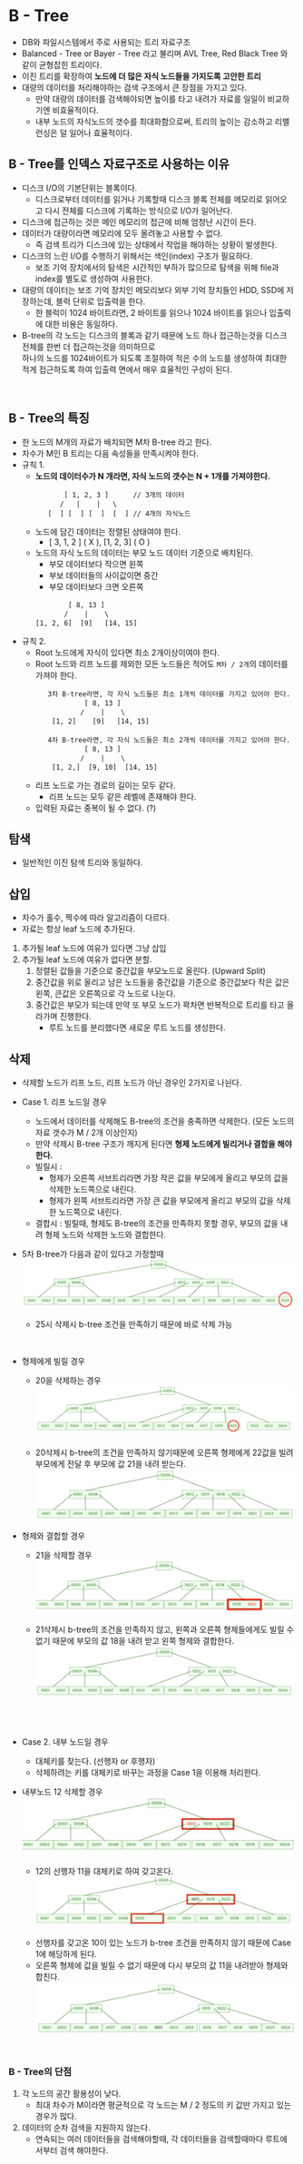 # B - Tree
- DB와 파일시스템에서 주로 사용되는 트리 자료구조
- Balanced - Tree or Bayer - Tree 라고 불리며 AVL Tree, Red Black Tree 와 같이 균형잡힌 트리이다.
- 이진 트리를 확장하여 **노드에 더 많은 자식 노드들을 가지도록 고안한 트리**
- 대량의 데이터를 처리해야하는 검색 구조에서 큰 장점을 가지고 있다.
    - 만약 대량의 데이터를 검색해야되면 높이를 타고 내려가 자료를 일일이 비교하기엔 비효율적이다.
    - 내부 노드의 자식노드의 갯수를 최대화함으로써, 트리의 높이는 감소하고 리밸런싱은 덜 일어나 효율적이다.
         
## B - Tree를 인덱스 자료구조로 사용하는 이유
- 디스크 I/O의 기본단위는 블록이다.
    - 디스크로부터 데이터를 읽거나 기록할때 디스크 블록 전체를 메모리로 읽어오고 다시 전체를 디스크에 기록하는 방식으로 I/O가 일어난다.
- 디스크에 접근하는 것은 메인 메모리의 접근에 비해 엄청난 시간이 든다.    
- 데이터가 대량이라면 메모리에 모두 올려놓고 사용할 수 없다.
    - 즉 검색 트리가 디스크에 있는 상태에서 작업을 해야하는 상황이 발생한다.
- 디스크의 느린 I/O를 수행하기 위해서는 색인(index) 구조가 필요하다.
    - 보조 기억 장치에서의 탐색은 시간적인 부하가 많으므로 탐색을 위해 file과 index를 별도로 생성하여 사용한다.
- 대량의 데이터는 보조 기억 장치인 메모리보다 외부 기억 장치들인 HDD, SSD에 저장하는데, 블럭 단위로 입출력을 한다.
    - 한 블럭이 1024 바이트라면, 2 바이트를 읽으나 1024 바이트를 읽으나 입출력에 대한 비용은 동일하다.
- B-tree의 각 노드는 디스크의 블록과 같기 때문에 노드 하나 접근하는것을 디스크 전체를 한번 더 접근하는것을 의미하므로 <br>
  하나의 노드를 1024바이트가 되도록 조절하여 적은 수의 노드를 생성하여 최대한 적게 접근하도록 하여 입출력 면에서 매우 효율적인 구성이 된다.
        
<br>

## B - Tree의 특징
- 한 노드의 M개의 자료가 배치되면 M차 B-tree 라고 한다.
- 차수가 M인 B 트리는 다음 속성들을 만족시켜야 한다.
- 규칙 1.
    - **노드의 데이터수가 N 개라면, 자식 노드의 갯수는 N + 1개를 가져야한다.**
        ```
               [ 1, 2, 3 ]      // 3개의 데이터
              /   |    |   \
           [  ] [  ] [  ]  [  ] // 4개의 자식노드
        ```
    - 노드에 담긴 데이터는 정렬된 상태여야 한다.
        - [ 3, 1, 2 ] ( X ), [1, 2, 3] ( O )
    - 노드의 자식 노드의 데이터는 부모 노드 데이터 기준으로 배치된다.
        - 부모 데이터보다 작으면 왼쪽
        - 부보 데이터들의 사이값이면 중간
        - 부모 데이터보다 크면 오른쪽
        ```
                [ 8, 13 ]
               /    |    \
        [1, 2, 6]  [9]   [14, 15]
        ```
- 규칙 2.
    - Root 노드에게 자식이 있다면 최소 2개이상이여야 한다.
    - Root 노드와 리프 노드를 제외한 모든 노드들은 적어도 `M차 / 2개`의 데이터를 가져야 한다.
        ```
           3차 B-tree라면, 각 자식 노드들은 최소 1개씩 데이터를 가지고 있어야 한다.
                    [ 8, 13 ]
                   /    |    \
            [1, 2]    [9]   [14, 15]
        
           4차 B-tree라면, 각 자식 노드들은 최소 2개씩 데이터를 가지고 있어야 한다.
                    [ 8, 13 ]
                   /    |    \
            [1, 2,]  [9, 10]  [14, 15]
        ```
    - 리프 노드로 가는 경로의 길이는 모두 같다.
        - 리프 노드는 모두 같은 레벨에 존재해야 한다.
    - 입력된 자료는 중복이 될 수 없다. (?)

## 탐색
- 일반적인 이진 탐색 트리와 동일하다.

## 삽입 
- 차수가 홀수, 짝수에 따라 알고리즘이 다르다.
- 자료는 항상 leaf 노드에 추가된다.
1. 추가될 leaf 노드에 여유가 있다면 그냥 삽입
2. 추가될 leaf 노드에 여유가 없다면 분할.
    1. 정렬된 값들을 기준으로 중간값을 부모노드로 올린다. (Upward Split)
    2. 중간값을 위로 올리고 남은 노드들을 중간값을 기준으로 중간값보다 작은 값은 왼쪽, 큰값은 오른쪽으로 각 노드로 나눈다.
    3. 중간값은 부모가 되는데 만약 또 부모 노드가 꽉차면 반복적으로 트리를 타고 올라가며 진행한다.
        - 루트 노드를 분리했다면 새로운 루트 노드를 생성한다.

## 삭제
- 삭제할 노드가 리프 노드, 리프 노드가 아닌 경우인 2가지로 나뉜다.
- Case 1. 리프 노드일 경우
    - 노드에서 데이터를 삭제해도 B-tree의 조건을 충족하면 삭제한다. (모든 노드의 자료 갯수가 M / 2개 이상인지)
    - 만약 삭제시 B-tree 구조가 깨지게 된다면 **형제 노드에게 빌리거나 결합을 해야한다.**
    - 빌릴시 : 
        - 형제가 오른쪽 서브트리라면 가장 작은 값을 부모에게 올리고 부모의 값을 삭제한 노드쪽으로 내린다.
        - 형제가 왼쪽 서브트리라면 가장 큰 값을 부모에게 올리고 부모의 값을 삭제한 노드쪽으로 내린다.
    - 결합시 : 빌릴때, 형제도 B-tree의 조건을 만족하지 못할 경우, 부모의 값을 내려 형제 노드와 삭제한 노드와 결합한다.
    
- 5차 B-tree가 다음과 같이 있다고 가정할때 <br>
    ![5차 비-트리_25삭제전](img/b-tree/5차_btree_25삭제전.png)
    - 25시 삭제시 b-tree 조건을 만족하기 때문에 바로 삭제 가능

<br>

- 형제에게 빌릴 경우
    - 20을 삭제하는 경우 
    ![5차 비-트리_20삭제전](img/b-tree/5차_btree_20삭제전.png)
    
    <br>
    
    - 20삭제시 b-tree의 조건을 만족하지 않기때문에 오른쪽 형제에게 22값을 빌려 부모에게 전달 후 부모에 값 21을 내려 받는다.
    ![5차 비-트리_20삭제후](img/b-tree/5차_btree_20삭제후.png)
    
- 형제와 결합할 경우
    - 21을 삭제할 경우
    ![5차 비-트리_21삭제전](img/b-tree/5차_btree_21삭제전.png)
    
    <br>
    
    - 21삭제시 b-tree의 조건을 만족하지 않고, 왼쪽과 오른쪽 형제들에게도 빌릴 수 없기 때문에 부모의 값 18을 내려 받고 왼쪽 형제와 결합한다.
    ![5차 비-트리_21삭제후](img/b-tree/5차_btree_21삭제후.png)
        
    <br>
<br>

- Case 2. 내부 노드일 경우
    - 대체키를 찾는다. (선행자 or 후행자)
    - 삭제하려는 키를 대체키로 바꾸는 과정을 Case 1을 이용해 처리한다.
    
- 내부노드 12 삭제할 경우
    ![5차 비-트리_12삭제전](img/b-tree/5차_btree_12삭제전.png)
    - 12의 선행자 11을 대체키로 하여 갖고온다.
    ![5차 비-트리_12삭제후_선행자](img/b-tree/5차_btree_12삭제후_선행자.png)
    
    <br>
    
    - 선행자를 갖고온 10이 있는 노드가 b-tree 조건을 만족하지 않기 때문에 Case 1에 해당하게 된다.
    - 오른쪽 형제에 값을 빌릴 수 없기 때문에 다시 부모의 값 11을 내려받아 형제와 합친다.
    ![5차 비-트리_12삭제후_결합](img/b-tree/5차_btree_12삭제후_결합.png)

<br>

### B - Tree의 단점
1. 각 노드의 공간 활용성이 낮다.
    - 최대 차수가 M이라면 평균적으로 각 노드는 M / 2 정도의 키 값만 가지고 있는 경우가 많다.
2. 데이터의 순차 검색을 지원하지 않는다.
    - 연속되는 여러 데이터들을 검색해야할때, 각 데이터들을 검색할때마다 루트에서부터 검색 해야한다.


    

